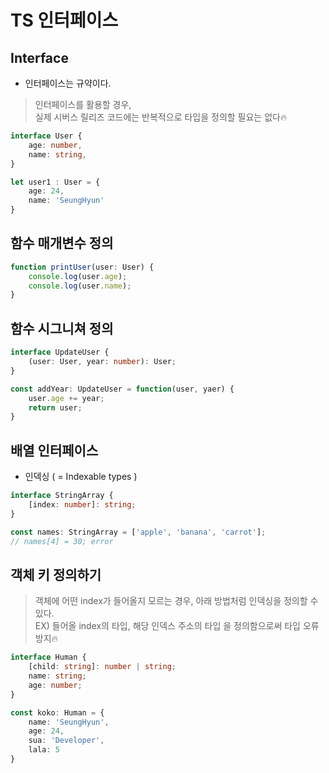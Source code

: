 # TS 인터페이스

## Interface

- 인터페이스는 규약이다.
>인터페이스를 활용할 경우,   
>실제 시버스 릴리즈 코드에는 반복적으로 타입을 정의할 필요는 없다🔥
```ts
interface User {
    age: number,
    name: string,
}

let user1 : User = {
    age: 24,
    name: 'SeungHyun'
}
```

## 함수 매개변수 정의

```ts
function printUser(user: User) {
    console.log(user.age);
    console.log(user.name);
}
```

## 함수 시그니쳐 정의

```ts
interface UpdateUser {
    (user: User, year: number): User;
}

const addYear: UpdateUser = function(user, yaer) {
    user.age += year;
    return user;
}
```

## 배열 인터페이스
- 인덱싱 ( = Indexable types )
```ts
interface StringArray {
    [index: number]: string;
}

const names: StringArray = ['apple', 'banana', 'carrot'];
// names[4] = 30; error
```

## 객체 키 정의하기 
>객체에 어떤 index가 들어올지 모르는 경우, 아래 방법처럼 인덱싱을 정의할 수 있다.   
>EX) 들어올 index의 타입, 해당 인덱스 주소의 타입 을 정의함으로써 타입 오류 방지🔥
```ts
interface Human {
    [child: string]: number | string;
    name: string;
    age: number;
}

const koko: Human = {
    name: 'SeungHyun',
    age: 24,
    sua: 'Developer',
    lala: 5
}
```
